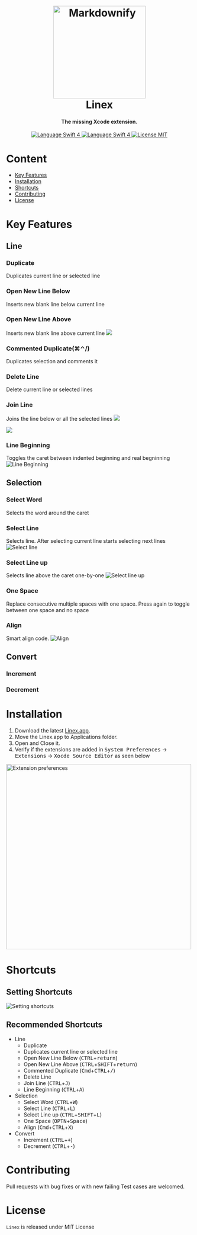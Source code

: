<h1 align="center">
  <br>
  <img src="/Linex/Assets.xcassets/AppIcon.appiconset/AppIcon_256@2x.png" alt="Markdownify" width="250">
  <br> Linex <br>
</h1>

<h4 align="center">The missing Xcode extension.</h4>

<p align="center">
  <a href="https://swift.org" target="_blank">
    <img src="https://img.shields.io/badge/Swift-4-orange.svg" alt="Language Swift 4">
  </a>
  <a href="https://swift.org" target="_blank">
    <img src="https://img.shields.io/badge/platform-macOS-green.svg" alt="Language Swift 4">
  </a>
  <a href="https://opensource.org/licenses/MIT" target="_blank">
      <img src="https://img.shields.io/badge/license-MIT-blue.svg" alt="License MIT"/>
  </a> 

# Content
- [Key Features](#key-features)
- [Installation](#installation)
- [Shortcuts](#shortcuts)
- [Contributing](#contributing)
- [License](#license)

# Key Features

## Line
### Duplicate
Duplicates current line or selected line

### Open New Line Below
Inserts new blank line below current line

### Open New Line Above
Inserts new blank line above current line
![](/Images/openlineabove.gif)

### Commented Duplicate(⌘⌃/)
Duplicates selection and comments it

### Delete Line
Delete current line or selected lines

### Join Line
Joins the line below or all the selected lines
![](/Images/join.gif)

![](/Images/join-selection.gif)

### Line Beginning
Toggles the caret between indented beginning and real begninning
![Line Beginning](/Images/togglehome.gif)

## Selection
### Select Word
Selects the word around the caret

### Select Line
Selects line. After selecting current line starts selecting next lines
![Select line](/Images/selectline.gif)

### Select Line up
Selects line above the caret one-by-one
![Select line up](/Images/selectdownup.gif)

### One Space
Replace consecutive multiple spaces with one space. Press again to toggle between one space and no space

### Align
Smart align code.
![Align](/Images/propertyalign.gif)

## Convert
### Increment
### Decrement

# Installation
1. Download the latest [Linex.app](https://github.com/kaunteya/Linex/releases/latest).
2. Move the Linex.app to Applications folder.
3. Open and Close it.
4. Verify if the extensions are added in <kbd>System Preferences</kbd> -> <kbd>Extensions</kbd> -> <kbd>Xocde Source Editor</kbd> as seen below

<img src="/Images/extension-preferences.png" alt="Extension preferences" width="500">

# Shortcuts

## Setting Shortcuts
![Setting shortcuts](/Images/shortcut-demo.gif)

## Recommended Shortcuts
- Line
  - Duplicate
  - Duplicates current line or selected line
  - Open New Line Below (<kbd>CTRL</kbd>+<kbd>return</kbd>)
  - Open New Line Above (<kbd>CTRL</kbd>+<kbd>SHIFT</kbd>+<kbd>return</kbd>)
  - Commented Duplicate (<kbd>Cmd</kbd>+<kbd>CTRL</kbd>+<kbd>/</kbd>)
  - Delete Line
  - Join Line (<kbd>CTRL</kbd>+<kbd>J</kbd>)
  - Line Beginning (<kbd>CTRL</kbd>+<kbd>A</kbd>)
- Selection
  - Select Word (<kbd>CTRL</kbd>+<kbd>W</kbd>)
  - Select Line (<kbd>CTRL</kbd>+<kbd>L</kbd>)
  - Select Line up (<kbd>CTRL</kbd>+<kbd>SHIFT</kbd>+<kbd>L</kbd>)
  - One Space (<kbd>OPTN</kbd>+<kbd>Space</kbd>)
  - Align (<kbd>Cmd</kbd>+<kbd>CTRL</kbd>+<kbd>X</kbd>)
- Convert
  - Increment (<kbd>CTRL</kbd>+<kbd>+</kbd>)
  - Decrement (<kbd>CTRL</kbd>+<kbd>-</kbd>)

# Contributing
Pull requests with bug fixes or with new failing Test cases are welcomed.

# License
`Linex` is released under MIT License
